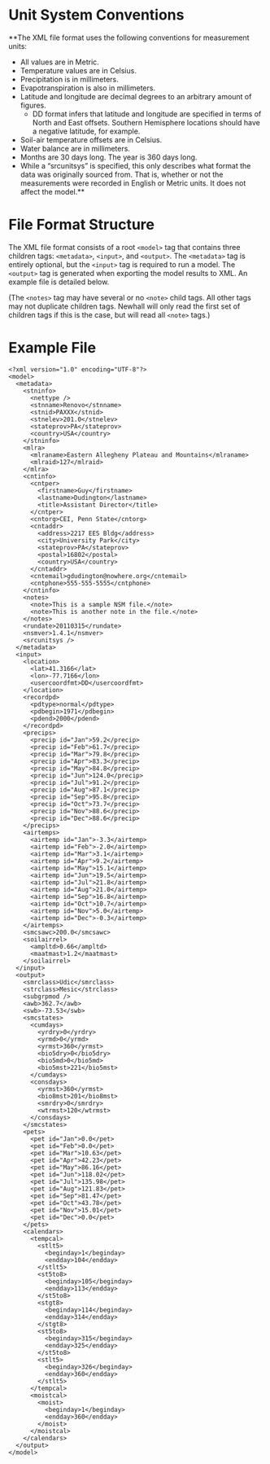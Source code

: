 # Unit System Conventions #

**The XML file format uses the following conventions for measurement units:
  * All values are in Metric.
  * Temperature values are in Celsius.
  * Precipitation is in millimeters.
  * Evapotranspiration is also in millimeters.
  * Latitude and longitude are decimal degrees to an arbitrary amount of figures.
    * DD format infers that latitude and longitude are specified in terms of North and East offsets. Southern Hemisphere locations should have a negative latitude, for example.
  * Soil-air temperature offsets are in Celsius.
  * Water balance are in millimeters.
  * Months are 30 days long. The year is 360 days long.
  * While a “srcunitsys” is specified, this only describes what format the data was originally sourced from. That is, whether or not the measurements were recorded in English or Metric units. It does not affect the model.**

# File Format Structure #

The XML file format consists of a root `<model>` tag that contains three children tags:
`<metadata>`, `<input>`, and `<output>`. The `<metadata>` tag is entirely optional, but the `<input>` tag is
required to run a model. The `<output>` tag is generated when exporting the model results to XML. An
example file is detailed below.

(The `<notes>` tag may have several or no `<note>` child tags. All other tags may not duplicate
children tags. Newhall will only read the first set of children tags if this is the case, but will read all
`<note>` tags.)

# Example File #

```
<?xml version="1.0" encoding="UTF-8"?>
<model>
  <metadata>
    <stninfo>
      <nettype />
      <stnname>Renovo</stnname>
      <stnid>PAXXX</stnid>
      <stnelev>201.0</stnelev>
      <stateprov>PA</stateprov>
      <country>USA</country>
    </stninfo>
    <mlra>
      <mlraname>Eastern Allegheny Plateau and Mountains</mlraname>
      <mlraid>127</mlraid>
    </mlra>
    <cntinfo>
      <cntper>
        <firstname>Guy</firstname>
        <lastname>Dudington</lastname>
        <title>Assistant Director</title>
      </cntper>
      <cntorg>CEI, Penn State</cntorg>
      <cntaddr>
        <address>2217 EES Bldg</address>
        <city>University Park</city>
        <stateprov>PA</stateprov>
        <postal>16802</postal>
        <country>USA</country>
      </cntaddr>
      <cntemail>gdudington@nowhere.org</cntemail>
      <cntphone>555-555-5555</cntphone>
    </cntinfo>
    <notes>
      <note>This is a sample NSM file.</note>
      <note>This is another note in the file.</note>
    </notes>
    <rundate>20110315</rundate>
    <nsmver>1.4.1</nsmver>
    <srcunitsys />
  </metadata>
  <input>
    <location>
      <lat>41.3166</lat>
      <lon>-77.7166</lon>
      <usercoordfmt>DD</usercoordfmt>
    </location>
    <recordpd>
      <pdtype>normal</pdtype>
      <pdbegin>1971</pdbegin>
      <pdend>2000</pdend>
    </recordpd>
    <precips>
      <precip id="Jan">59.2</precip>
      <precip id="Feb">61.7</precip>
      <precip id="Mar">79.8</precip>
      <precip id="Apr">83.3</precip>
      <precip id="May">84.8</precip>
      <precip id="Jun">124.0</precip>
      <precip id="Jul">91.2</precip>
      <precip id="Aug">87.1</precip>
      <precip id="Sep">95.8</precip>
      <precip id="Oct">73.7</precip>
      <precip id="Nov">88.6</precip>
      <precip id="Dec">88.6</precip>
    </precips>
    <airtemps>
      <airtemp id="Jan">-3.3</airtemp>
      <airtemp id="Feb">-2.0</airtemp>
      <airtemp id="Mar">3.1</airtemp>
      <airtemp id="Apr">9.2</airtemp>
      <airtemp id="May">15.1</airtemp>
      <airtemp id="Jun">19.5</airtemp>
      <airtemp id="Jul">21.8</airtemp>
      <airtemp id="Aug">21.0</airtemp>
      <airtemp id="Sep">16.8</airtemp>
      <airtemp id="Oct">10.7</airtemp>
      <airtemp id="Nov">5.0</airtemp>
      <airtemp id="Dec">-0.3</airtemp>
    </airtemps>
    <smcsawc>200.0</smcsawc>
    <soilairrel>
      <ampltd>0.66</ampltd>
      <maatmast>1.2</maatmast>
    </soilairrel>
  </input>
  <output>
    <smrclass>Udic</smrclass>
    <strclass>Mesic</strclass>
    <subgrpmod />
    <awb>362.7</awb>
    <swb>-73.53</swb>
    <smcstates>
      <cumdays>
        <yrdry>0</yrdry>
        <yrmd>0</yrmd>
        <yrmst>360</yrmst>
        <bio5dry>0</bio5dry>
        <bio5md>0</bio5md>
        <bio5mst>221</bio5mst>
      </cumdays>
      <consdays>
        <yrmst>360</yrmst>
        <bio8mst>201</bio8mst>
        <smrdry>0</smrdry>
        <wtrmst>120</wtrmst>
      </consdays>
    </smcstates>
    <pets>
      <pet id="Jan">0.0</pet>
      <pet id="Feb">0.0</pet>
      <pet id="Mar">10.63</pet>
      <pet id="Apr">42.23</pet>
      <pet id="May">86.16</pet>
      <pet id="Jun">118.02</pet>
      <pet id="Jul">135.98</pet>
      <pet id="Aug">121.83</pet>
      <pet id="Sep">81.47</pet>
      <pet id="Oct">43.78</pet>
      <pet id="Nov">15.01</pet>
      <pet id="Dec">0.0</pet>
    </pets>
    <calendars>
      <tempcal>
        <stlt5>
          <beginday>1</beginday>
          <endday>104</endday>
        </stlt5>
        <st5to8>
          <beginday>105</beginday>
          <endday>113</endday>
        </st5to8>
        <stgt8>
          <beginday>114</beginday>
          <endday>314</endday>
        </stgt8>
        <st5to8>
          <beginday>315</beginday>
          <endday>325</endday>
        </st5to8>
        <stlt5>
          <beginday>326</beginday>
          <endday>360</endday>
        </stlt5>
      </tempcal>
      <moistcal>
        <moist>
          <beginday>1</beginday>
          <endday>360</endday>
        </moist>
      </moistcal>
    </calendars>
  </output>
</model>
```